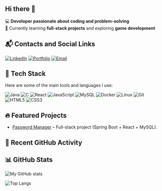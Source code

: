 ## Hi there 👋

💻 **Developer passionate about coding and problem-solving**  
🌱 Currently learning **full-stack projects** and exploring **game development**   

## 📬 Contacts and Social Links
[![LinkedIn](https://img.shields.io/badge/LinkedIn-blue?logo=linkedin&logoColor=white)]([https://www.linkedin.com/in/your-profile](https://www.linkedin.com/in/jacob-wendel-632314269/))
[![Portfolio](https://img.shields.io/badge/Portfolio-000?logo=firefox&logoColor=white)]([https://your-website.com](https://jacobwendelresume.netlify.app/))
[![Email](https://img.shields.io/badge/Email-D14836?logo=gmail&logoColor=white)](mailto:jacobwendel04@hotmail.com)


## 🚀 Tech Stack
Here are some of the main tools and languages I use:

![Java](https://img.shields.io/badge/Java-ED8B00?style=for-the-badge&logo=openjdk&logoColor=white)
![C](https://img.shields.io/badge/C-00599C?style=for-the-badge&logo=c&logoColor=white)
![React](https://img.shields.io/badge/React-20232A?style=for-the-badge&logo=react&logoColor=61DAFB)
![JavaScript](https://img.shields.io/badge/JavaScript-F7DF1E?style=for-the-badge&logo=javascript&logoColor=black)
![MySQL](https://img.shields.io/badge/MySQL-4479A1?style=for-the-badge&logo=mysql&logoColor=white)
![Docker](https://img.shields.io/badge/Docker-2496ED?style=for-the-badge&logo=docker&logoColor=white)
![Linux](https://img.shields.io/badge/Linux-FCC624?style=for-the-badge&logo=linux&logoColor=black)
![Git](https://img.shields.io/badge/Git-F05032?style=for-the-badge&logo=git&logoColor=white)
![HTML5](https://img.shields.io/badge/HTML5-E34F26?style=for-the-badge&logo=html5&logoColor=white)
![CSS3](https://img.shields.io/badge/CSS3-1572B6?style=for-the-badge&logo=css3&logoColor=white)

## 🔥 Featured Projects
- [Password Manager](https://github.com/Jawen04/PasswordPal) – Full-stack project (Spring Boot + React + MySQL).



## 📝 Recent GitHub Activity
<!--START_SECTION:activity-->
<!--END_SECTION:activity-->



## 📊 GitHub Stats
![My GitHub stats](https://github-readme-stats.vercel.app/api?username=Jawen04&show_icons=true&theme=radical)

![Top Langs](https://github-readme-stats.vercel.app/api/top-langs/?username=Jawen04&layout=compact&theme=radical)



